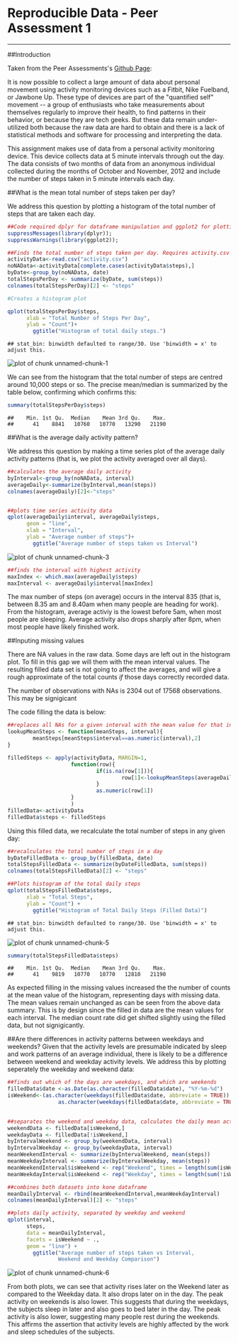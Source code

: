 Reproducible Data - Peer Assessment 1
=====================================

---



##Introduction

Taken from the Peer Assessments's [Github Page](https://github.com/rdpeng/RepData_PeerAssessment1): 

It is now possible to collect a large amount of data about personal movement using activity monitoring devices such as a Fitbit, Nike Fuelband, or Jawbone Up. These type of devices are part of the "quantified self" movement -- a group of enthusiasts who take measurements about themselves regularly to improve their health, to find patterns in their behavior, or because they are tech geeks. But these data remain under-utilized both because the raw data are hard to obtain and there is a lack of statistical methods and software for processing and interpreting the data.

This assignment makes use of data from a personal activity monitoring device. This device collects data at 5 minute intervals through out the day. The data consists of two months of data from an anonymous individual collected during the months of October and November, 2012 and include the number of steps taken in 5 minute intervals each day.

##What is the mean total number of steps taken per day?

We address this question by plotting a histogram of the total number of steps that are taken each day.


```r
##Code required dplyr for dataframe manipulation and ggplot2 for plotting 
suppressMessages(library(dplyr));
suppressWarnings(library(ggplot2));

##Finds the total number of steps taken per day. Requires activity.csv to be in working directory
activityData<-read.csv("activity.csv")
noNAData<-activityData[complete.cases(activityData$steps),]
byDate<-group_by(noNAData, date)
totalStepsPerDay <- summarize(byDate, sum(steps))
colnames(totalStepsPerDay)[2] <- "steps"

#Creates a histogram plot

qplot(totalStepsPerDay$steps, 
      xlab = "Total Number of Steps Per Day",
      ylab = "Count")+
        ggtitle("Histogram of total daily steps.")
```

```
## stat_bin: binwidth defaulted to range/30. Use 'binwidth = x' to adjust this.
```

![plot of chunk unnamed-chunk-1](figure/unnamed-chunk-1-1.png) 

We can see from the histogram that the total number of steps are centred around 10,000 steps or so. The precise mean/median is summarized by the table below, confirming which confirms this:


```r
summary(totalStepsPerDay$steps)
```

```
##    Min. 1st Qu.  Median    Mean 3rd Qu.    Max. 
##      41    8841   10760   10770   13290   21190
```


##What is the average daily activity pattern?

We address this question by making a time series plot of the average daily activity patterns (that is, we plot the activity averaged over all days).


```r
##calculates the average daily activity
byInterval<-group_by(noNAData, interval)
averageDaily<-summarize(byInterval,mean(steps))
colnames(averageDaily)[2]<-"steps"


##plots time series activity data
qplot(averageDaily$interval, averageDaily$steps, 
      geom = "line",
      xlab = "Interval",
      ylab = "Average number of steps")+
        ggtitle("Average number of steps taken vs Interval")
```

![plot of chunk unnamed-chunk-3](figure/unnamed-chunk-3-1.png) 

```r
##finds the interval with highest activity
maxIndex <- which.max(averageDaily$steps)
maxInterval <- averageDaily$interval[maxIndex]
```

The max number of steps (on average) occurs in the interval 835 (that is, between 8.35 am and 8.40am when many people are heading for work).  From the histogram, average activiy is the lowest before 5am, when most people are sleeping. Average activity also drops sharply after 8pm, when most people have likely finished work.

##Inputing missing values

There are NA values in the raw data. Some days are left out in the histogram plot. To fill in this gap we will them with the mean interval values. The resulting filled data set is not going to affect the averages, and will give a rough approximate of the total counts *if* those days correctly recorded data. 


The number of observations with NAs is 2304 out of 17568 observations. This may be signigicant

The code filling the data is below:


```r
##replaces all NAs for a given interval with the mean value for that interval
lookupMeanSteps <- function(meanSteps, interval){
        meanSteps[meanSteps$interval==as.numeric(interval),2]
}

filledSteps <- apply(activityData, MARGIN=1, 
                    function(row){
                            if(is.na(row[1])){
                                    row[1]<-lookupMeanSteps(averageDaily, row[3])
                            }
                            as.numeric(row[1])
                    }
                    )
filledData<-activityData
filledData$steps <- filledSteps
```

Using this filled data, we recalculate the total number of steps in any given day:


```r
##recalculates the total number of steps in a day
byDateFilledData <- group_by(filledData, date)
totalStepsFilledData <- summarize(byDateFilledData, sum(steps))
colnames(totalStepsFilledData)[2] <- "steps"

##Plots histogram of the total daily steps
qplot(totalStepsFilledData$steps, 
      xlab = "Total Steps",
      ylab = "Count") +
        ggtitle("Histogram of Total Daily Steps (Filled Data)")
```

```
## stat_bin: binwidth defaulted to range/30. Use 'binwidth = x' to adjust this.
```

![plot of chunk unnamed-chunk-5](figure/unnamed-chunk-5-1.png) 

```r
summary(totalStepsFilledData$steps)
```

```
##    Min. 1st Qu.  Median    Mean 3rd Qu.    Max. 
##      41    9819   10770   10770   12810   21190
```

As expected filling in the missing values increased the the number of counts at the mean value of the histogram, representing days with missing data. The mean values remain unchanged as can be seen from the above data summary. This is by design since the filled in data are the mean values for each interval. The median count rate did get shifted slightly using the filled data, but not signigicantly. 


##Are there differences in activity patterns between weekdays and weekends?
Given that the activity levels are presumable indicated by sleep and work patterns of an average individual, there is likely to be a difference between weekend and weekday activity levels. We address this by plotting seperately the weekday and weekend data:


```r
##finds out which of the days are weekdays, and which are weekends
filledData$date <-as.Date(as.character(filledData$date), "%Y-%m-%d")
isWeekend<-(as.character(weekdays(filledData$date, abbreviate = TRUE))  == "Sun"|
                as.character(weekdays(filledData$date, abbreviate = TRUE))  == "Sat")

        
##separates the weekend and weekday data, calculates the daily mean activities of each
weekendData <- filledData[isWeekend,]
weekdayData <- filledData[!isWeekend,]
byIntervalWeekend <- group_by(weekendData, interval)
byIntervalWeekday <- group_by(weekdayData, interval)
meanWeekendInterval <- summarize(byIntervalWeekend, mean(steps))
meanWeekdayInterval <- summarize(byIntervalWeekday, mean(steps))
meanWeekendInterval$isWeekend <- rep("Weekend", times = length(sum(isWeekend)))
meanWeekdayInterval$isWeekend <- rep("Weekday", times = length(sum(!isWeekend)))

##combines both datasets into kone dataframe 
meanDailyInterval <- rbind(meanWeekendInterval,meanWeekdayInterval)
colnames(meanDailyInterval)[2] <- "steps"

##plots daily activity, separated by weekday and weekend
qplot(interval, 
      steps, 
      data = meanDailyInterval, 
      facets = isWeekend ~ ., 
      geom = "line") +
        ggtitle("Average number of steps taken vs Interval, 
                Weekend and Weekday Comparison")
```

![plot of chunk unnamed-chunk-6](figure/unnamed-chunk-6-1.png) 


From both plots, we can see that activity rises later on the Weekend later as compared to the Weekday data. It also drops later on in the day. The peak activity on weekends is also lower. This suggests that during the weekdays, the subjects sleep in later and also goes to bed later in the day. The peak activity is also lower, suggesting many people rest during the weekends. This affirms the assertion that activity levels are highly affected by the work and sleep schedules of the subjects. 
